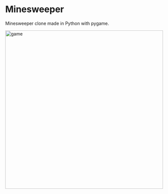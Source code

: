 # Minesweeper

Minesweeper clone made in Python with pygame.

<img alt="game" src="https://github.com/EnrickyHip/Minesweeper-in-Python/assets/93732489/0631e59d-00e4-4a6e-b53c-ff78bb44d71b" style="width: 500px;">


